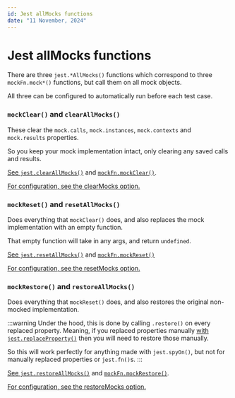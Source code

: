 ```yaml
---
id: Jest allMocks functions
date: "11 November, 2024"
---
```


# Jest allMocks functions

There are three `jest.*AllMocks()` functions which correspond to three
`mockFn.mock*()` functions, but call them on all mock objects.

All three can be configured to automatically run before each test case.

### `mockClear()` and `clearAllMocks()`

These clear the `mock.calls`, `mock.instances`, `mock.contexts` and `mock.results` properties.

So you keep your mock implementation intact, only clearing any saved calls and results.

[See `jest.clearAllMocks()`](https://jestjs.io/docs/jest-object#jestclearallmocks) and [`mockFn.mockClear()`](https://jestjs.io/docs/mock-function-api#mockfnmockclear).

[For configuration, see the clearMocks option.](https://jestjs.io/docs/configuration#clearmocks-boolean)

### `mockReset()` and `resetAllMocks()`

Does everything that `mockClear()` does, and also replaces the mock implementation with an empty function.

That empty function will take in any args, and return `undefined`.

[See `jest.resetAllMocks()`](https://jestjs.io/docs/jest-object#jestresetallmocks) and [`mockFn.mockReset()`](https://jestjs.io/docs/mock-function-api#mockfnmockreset)

[For configuration, see the resetMocks option.](https://jestjs.io/docs/configuration#resetmocks-boolean)

### `mockRestore()` and `restoreAllMocks()`

Does everything that `mockReset()` does, and also restores the original non-mocked implementation.

:::warning
Under the hood, this is done by calling `.restore()` on every replaced property.
Meaning, if you replaced properties manually [with `jest.replaceProperty()`](https://jestjs.io/docs/jest-object#jestreplacepropertyobject-propertykey-value) then you will need to restore those manually.

So this will work perfectly for anything made with `jest.spyOn()`, but not for manually replaced properties or `jest.fn()`s.
:::

[See `jest.restoreAllMocks()`](https://jestjs.io/docs/jest-object#jestrestoreallmocks) and [`mockFn.mockRestore()`](https://jestjs.io/docs/mock-function-api#mockfnmockrestore).

[For configuration, see the restoreMocks option.](https://jestjs.io/docs/configuration#restoremocks-boolean)

